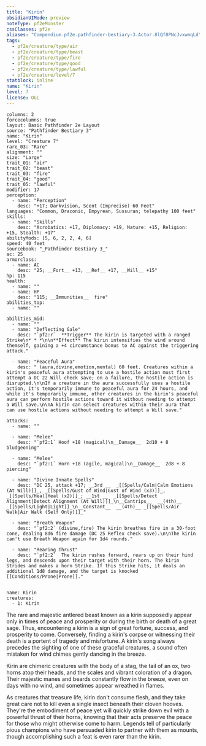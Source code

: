 ```yaml
---
title: "Kirin"
obsidianUIMode: preview
noteType: pf2eMonster
cssClasses: pf2e
aliases: "Compendium.pf2e.pathfinder-bestiary-3.Actor.8lQf8PNcJvxwmqLd" 
tags:
  - pf2e/creature/type/air
  - pf2e/creature/type/beast
  - pf2e/creature/type/fire
  - pf2e/creature/type/good
  - pf2e/creature/type/lawful
  - pf2e/creature/level/7
statblock: inline
name: "Kirin"
level: 7
license: OGL
---
```


```statblock
columns: 2
forcecolumns: true
layout: Basic Pathfinder 2e Layout
source: "Pathfinder Bestiary 3"
name: "Kirin"
level: "Creature 7"
rare_03: "Rare"
alignment: ""
size: "Large"
trait_01: "air"
trait_02: "beast"
trait_03: "fire"
trait_04: "good"
trait_05: "lawful"
modifier: 17
perception:
  - name: "Perception"
    desc: "+17; Darkvision, Scent (Imprecise) 60 Feet"
languages: "Common, Draconic, Empyrean, Sussuran; telepathy 100 feet"
skills:
  - name: "Skills"
    desc: "Acrobatics: +17, Diplomacy: +19, Nature: +15, Religion: +15, Stealth: +17"
abilityMods: [5, 6, 2, 2, 4, 6]
speed: 40 feet
sourcebook: "_Pathfinder Bestiary 3_"
ac: 25
armorclass:
  - name: AC
    desc: "25; __Fort__ +13, __Ref__ +17, __Will__ +15"
hp: 115
health:
  - name: ""
  - name: HP
    desc: "115; __Immunities__  fire"
abilities_top:
  - name: ""

abilities_mid:
  - name: ""
  - name: "Deflecting Gale"
    desc: "`pf2:r`  **Trigger** The kirin is targeted with a ranged Strike\n* * *\n\n**Effect** The kirin intensifies the wind around themself, gaining a +4 circumstance bonus to AC against the triggering attack."

  - name: "Peaceful Aura"
    desc: " (aura,divine,emotion,mental) 60 feet. Creatures within a kirin's peaceful aura attempting to use a hostile action must first attempt a DC 22 Will check save; on a failure, the hostile action is disrupted.\n\nIf a creature in the aura successfully uses a hostile action, it's temporarily immune to peaceful aura for 24 hours, and while it's temporarily immune, other creatures in the kirin's peaceful aura can perform hostile actions toward it without needing to attempt a Will save.\n\nA kirin can select creatures within their aura that can use hostile actions without needing to attempt a Will save."

attacks:
  - name: ""

  - name: "Melee"
    desc: "`pf2:1` Hoof +18 (magical)\n__Damage__  2d10 + 8 bludgeoning"

  - name: "Melee"
    desc: "`pf2:1` Horn +18 (agile, magical)\n__Damage__  2d8 + 8 piercing"

  - name: "Divine Innate Spells"
    desc: "DC 25, attack +17; __3rd __  _[[Spells/Calm|Calm Emotions (At Will)]]_, _[[Spells/Gust of Wind|Gust of Wind (x3)]]_, _[[Spells/Heal|Heal (x2)]]_; __1st __  _[[Spells/Detect Alignment|Detect Alignment (At Will)]]_\n__Cantrips__  __(4th)__ _[[Spells/Light|Light]]_\n__Constant__  __(4th)__ _[[Spells/Air Walk|Air Walk (Self Only)]]_"

  - name: "Breath Weapon"
    desc: "`pf2:2` (divine,fire) The kirin breathes fire in a 30-foot cone, dealing 8d6 fire damage (DC 25 Reflex check save).\n\nThe kirin can't use Breath Weapon again for 1d4 rounds."

  - name: "Rearing Thrust"
    desc: "`pf2:2`  The kirin rushes forward, rears up on their hind legs, and descends upon their target with their horn. The kirin Strides and makes a horn Strike. If this Strike hits, it deals an additional 1d8 damage, and the target is knocked [[Conditions/Prone|Prone]]."
 
```

```encounter-table
name: Kirin
creatures:
  - 1: Kirin
```



The rare and majestic antlered beast known as a kirin supposedly appear only in times of peace and prosperity or during the birth or death of a great sage. Thus, encountering a kirin is a sign of great fortune, success, and prosperity to come. Conversely, finding a kirin's corpse or witnessing their death is a portent of tragedy and misfortune. A kirin's song always precedes the sighting of one of these graceful creatures, a sound often mistaken for wind chimes gently dancing in the breeze.

Kirin are chimeric creatures with the body of a stag, the tail of an ox, two horns atop their heads, and the scales and vibrant coloration of a dragon. Their majestic manes and beards constantly flow in the breeze, even on days with no wind, and sometimes appear wreathed in flames.

As creatures that treasure life, kirin don't consume flesh, and they take great care not to kill even a single insect beneath their cloven hooves. They're the embodiment of peace yet will quickly strike down evil with a powerful thrust of their horns, knowing that their acts preserve the peace for those who might otherwise come to harm. Legends tell of particularly pious champions who have persuaded kirin to partner with them as mounts, though accomplishing such a feat is even rarer than the kirin.
